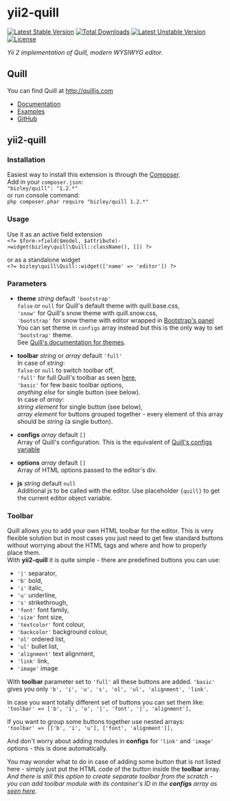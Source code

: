 # yii2-quill
[![Latest Stable Version](https://poser.pugx.org/bizley/quill/v/stable)](https://packagist.org/packages/bizley/quill) 
[![Total Downloads](https://poser.pugx.org/bizley/quill/downloads)](https://packagist.org/packages/bizley/quill) 
[![Latest Unstable Version](https://poser.pugx.org/bizley/quill/v/unstable)](https://packagist.org/packages/bizley/quill) 
[![License](https://poser.pugx.org/bizley/quill/license)](https://packagist.org/packages/bizley/quill)

*Yii 2 implementation of Quill, modern WYSIWYG editor.*

## Quill
You can find Quill at http://quilljs.com  
- [Documentation](http://quilljs.com/docs/quickstart)
- [Examples](http://quilljs.com/examples)
- [GitHub](https://github.com/quilljs/quill)

## yii2-quill

### Installation

Easiest way to install this extension is through the [Composer](https://getcomposer.org).  
Add in your ```composer.json```:  
```"bizley/quill": "1.2.*"```  
or run console command:  
```php composer.phar require "bizley/quill 1.2.*"```

### Usage

Use it as an active field extension  
```<?= $form->field($model, $attribute)->widget(bizley\quill\Quill::className(), []) ?>```

or as a standalone widget  
```<?= bizley\quill\Quill::widget(['name' => 'editor']) ?>```

### Parameters
- **theme** *string* default ```'bootstrap'```  
  ```false``` or ```null``` for Quill's default theme with quill.base.css,  
  ```'snow'``` for Quill's snow theme with quill.snow.css,  
  ```'bootstrap'``` for snow theme with editor wrapped in [Bootstrap's panel](http://getbootstrap.com/components/#panels)  
  You can set theme in ```configs``` array instead but this is the only way to set ```'bootstrap'``` theme.  
  See [Quill's documentation for themes](http://quilljs.com/docs/themes).
  
- **toolbar** *string* or *array* default ```'full'```  
  In case of *string*:  
  ```false``` or ```null``` to switch toolbar off,  
  ```'full'``` for full Quill's toolbar as seen [here](http://quilljs.com),  
  ```'basic'``` for few basic toolbar options,  
  *anything else* for single button (see below).  
  In case of *array*:  
  *string element* for single button (see below),  
  *array element* for buttons grouped together - every element of this array should be *string* (a single button).
  
- **configs** *array* default ```[]```  
  Array of Quill's configuration. This is the equivalent of [Quill's configs variable](http://quilljs.com/docs/configuration)

- **options** *array* default ```[]```  
  Array of HTML options passed to the editor's div.

- **js** *string* default ```null```  
  Additional js to be called with the editor.
  Use placeholder ```{quill}``` to get the current editor object variable.
  
### Toolbar
Quill allows you to add your own HTML toolbar for the editor. This is very flexible solution but in most cases you just need to 
get few standard buttons without worrying about the HTML tags and where and how to properly place them.  
With **yii2-quill** it is quite simple - there are predefined buttons you can use:  

- ```'|'``` separator,
- ```'b'``` bold,
- ```'i'``` italic,
- ```'u'``` underline,
- ```'s'``` strikethrough,
- ```'font'``` font family,
- ```'size'``` font size,
- ```'textcolor'``` font colour,
- ```'backcolor'``` background colour,
- ```'ol'``` ordered list,
- ```'ul'``` bullet list,
- ```'alignment'``` text alignment,
- ```'link'``` link,
- ```'image'``` image  

With **toolbar** parameter set to ```'full'``` all these buttons are added. ```'basic'``` gives you only 
```'b', 'i', 'u', 's', 'ol', 'ul', 'alignment', 'link'```.

In case you want totally different set of buttons you can set them like:  
```'toolbar' => ['b', 'i', 'u', '|', 'font', '|', 'alignment'],```

If you want to group some buttons together use nested arrays:  
```'toolbar' => [['b', 'i', 'u'], ['font', 'alignment']],```

And don't worry about adding modules in **configs** for ```'link'``` and ```'image'``` options - this is done automatically.

You may wonder what to do in case of adding some button that is not listed here - simply just put the HTML code of the button 
inside the **toolbar** array. *And there is still this option to create separate toolbar from the scratch - you can add toolbar 
module with its container's ID in the __configs__ array as [seen here](http://quilljs.com/docs/quickstart).*
